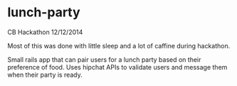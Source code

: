 # lunch-party
CB Hackathon 12/12/2014

Most of this was done with little sleep and a lot of caffine during hackathon.

Small rails app that can pair users for a lunch party based on their preference of food. Uses hipchat APIs to validate users and message them when their party is ready.
